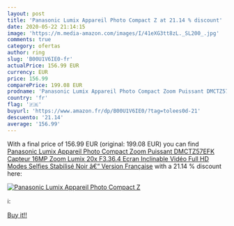 ```yaml
---
layout: post
title: 'Panasonic Lumix Appareil Photo Compact Z at 21.14 % discount'
date: 2020-05-22 21:14:15
image: 'https://m.media-amazon.com/images/I/41eXG3tt8zL._SL200_.jpg'
comments: true
category: ofertas
author: ring
slug: 'B00U1V6IE0-fr'
actualPrice: 156.99 EUR
currency: EUR
price: 156.99
comparePrice: 199.08 EUR
prodname: 'Panasonic Lumix Appareil Photo Compact Zoom Puissant DMCTZ57EFK  Capteur 16MP  Zoom Lumix 20x F3.36.4  Ecran Inclinable  Vidéo Full HD  Modes Selfies  Stabilisé  Noir â€“ Version Française'
country: 'fr'
flag: '🇫🇷'
buyurl: 'https://www.amazon.fr/dp/B00U1V6IE0/?tag=tolees0d-21'
descuento: '21.14'
average: '156.99'
---
```


With a final price of 156.99 EUR (original: 199.08 EUR) you can find [Panasonic Lumix Appareil Photo Compact Zoom Puissant DMCTZ57EFK  Capteur 16MP  Zoom Lumix 20x F3.36.4  Ecran Inclinable  Vidéo Full HD  Modes Selfies  Stabilisé  Noir â€“ Version Française](https://www.amazon.fr/dp/B00U1V6IE0/?tag=tolees0d-21) with a  21.14 % discount here:

[![Panasonic Lumix Appareil Photo Compact Z](https://m.media-amazon.com/images/I/41eXG3tt8zL._SL200_.jpg)](https://www.amazon.fr/dp/B00U1V6IE0/?tag=tolees0d-21)

ℹ️:


[Buy it!!](https://www.amazon.fr/dp/B00U1V6IE0/?tag=tolees0d-21)
